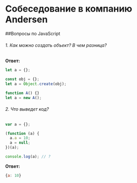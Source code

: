 # Собеседование в компанию Andersen

##Вопросы по JavaScript

###### 1. Как можно создать объект? В чем разница?

**Ответ:**

```javascript
let a = {}; 
```

```javascript
const obj = {};
let a = Object.create(obj); 
```
```javascript
function A() {}
let a = new A();
```


###### 2. Что выведет код?


```javascript
var a = {};

(function (a) {
  a.a = 10;
  a = null;
})(a);

console.log(a); // ?
```
**Ответ:**
```javascript
{a: 10}
```

